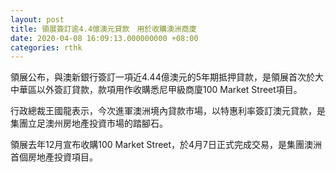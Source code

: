 ```yaml
---
layout: post
title: 領展簽訂逾4.4億澳元貸款　用於收購澳洲商廈
date: 2020-04-08 16:09:13.000000000 +08:00
categories: rthk
---
```


領展公布，與澳新銀行簽訂一項近4.44億澳元的5年期抵押貸款，是領展首次於大中華區以外簽訂貸款，款項用作收購悉尼甲級商廈100 Market Street項目。

行政總裁王國龍表示，今次進軍澳洲境內貸款市場，以特惠利率簽訂澳元貸款，是集團立足澳州房地產投資市場的踏腳石。

領展去年12月宣布收購100 Market Street，於4月7日正式完成交易，是集團澳洲首個房地產投資項目。
